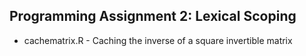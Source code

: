 Programming Assignment 2: Lexical Scoping
-----------------------------------------

* cachematrix.R - Caching the inverse of a square invertible matrix


